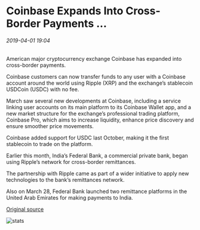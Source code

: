 # Coinbase Expands Into Cross-Border Payments ...

###### 2019-04-01 19:04

American major cryptocurrency exchange Coinbase has expanded into cross-border payments.

Coinbase customers can now transfer funds to any user with a Coinbase account around the world using Ripple (XRP) and the exchange’s stablecoin USDCoin (USDC) with no fee.

March saw several new developments at Coinbase, including a service linking user accounts on its main platform to its Coinbase Wallet app, and a new market structure for the exchange’s professional trading platform, Coinbase Pro, which aims to increase liquidity, enhance price discovery and ensure smoother price movements.

Coinbase added support for USDC last October, making it the first stablecoin to trade on the platform.

Earlier this month, India’s Federal Bank, a commercial private bank, began using Ripple’s network for cross-border remittances.

The partnership with Ripple came as part of a wider initiative to apply new technologies to the bank’s remittances network.

Also on March 28, Federal Bank launched two remittance platforms in the United Arab Emirates for making payments to India.

[Original source](https://cointelegraph.com/news/coinbase-expands-into-cross-border-payments)

![stats](https://c.statcounter.com/11760860/0/a89fa40b/1/ "stats")